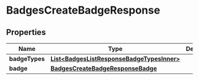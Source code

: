 

# BadgesCreateBadgeResponse


## Properties

| Name | Type | Description | Notes |
|------------ | ------------- | ------------- | -------------|
|**badgeTypes** | [**List&lt;BadgesListResponseBadgeTypesInner&gt;**](BadgesListResponseBadgeTypesInner.md) |  |  |
|**badge** | [**BadgesCreateBadgeResponseBadge**](BadgesCreateBadgeResponseBadge.md) |  |  |



